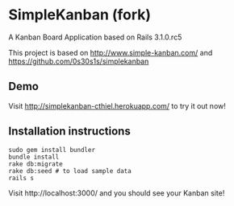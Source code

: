 # SimpleKanban (fork)

A Kanban Board Application based on Rails 3.1.0.rc5

This project is based on http://www.simple-kanban.com/ and https://github.com/0s30s1s/simplekanban


## Demo

Visit http://simplekanban-cthiel.herokuapp.com/ to try it out now!

## Installation instructions

    sudo gem install bundler
    bundle install
    rake db:migrate
    rake db:seed # to load sample data
    rails s

Visit http://localhost:3000/ and you should see your Kanban site!

